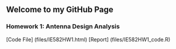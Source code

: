 ## Welcome to my GitHub Page



### Homework 1: Antenna Design Analysis

[Code File] (files/IE582HW1.html)
[Report] (files/IE582HW1_code.R)




